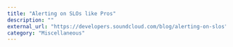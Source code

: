 ```yaml
---
title: "Alerting on SLOs like Pros"
description: ""
external_url: "https://developers.soundcloud.com/blog/alerting-on-slos"
category: "Miscellaneous"
---
```

